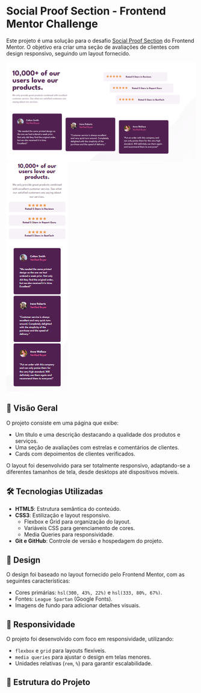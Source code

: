 # Social Proof Section - Frontend Mentor Challenge

Este projeto é uma solução para o desafio [Social Proof Section](https://www.frontendmentor.io/challenges/social-proof-section-6e0qTv_bA) do Frontend Mentor. O objetivo era criar uma seção de avaliações de clientes com design responsivo, seguindo um layout fornecido.


![Desktop](social-proof-desktop.png)
![Mobile](social-proof-mobile.png)


## 🚀 Visão Geral

O projeto consiste em uma página que exibe:
- Um título e uma descrição destacando a qualidade dos produtos e serviços.
- Uma seção de avaliações com estrelas e comentários de clientes.
- Cards com depoimentos de clientes verificados.

O layout foi desenvolvido para ser totalmente responsivo, adaptando-se a diferentes tamanhos de tela, desde desktops até dispositivos móveis.

## 🛠️ Tecnologias Utilizadas

- **HTML5**: Estrutura semântica do conteúdo.
- **CSS3**: Estilização e layout responsivo.
  - Flexbox e Grid para organização do layout.
  - Variáveis CSS para gerenciamento de cores.
  - Media Queries para responsividade.
- **Git e GitHub**: Controle de versão e hospedagem do projeto.

## 🎨 Design

O design foi baseado no layout fornecido pelo Frontend Mentor, com as seguintes características:
- Cores primárias: `hsl(300, 43%, 22%)` e `hsl(333, 80%, 67%)`.
- Fontes: `League Spartan` (Google Fonts).
- Imagens de fundo para adicionar detalhes visuais.

## 📱 Responsividade

O projeto foi desenvolvido com foco em responsividade, utilizando:
- `flexbox` e `grid` para layouts flexíveis.
- `media queries` para ajustar o design em telas menores.
- Unidades relativas (`rem`, `%`) para garantir escalabilidade.

## 📂 Estrutura do Projeto
